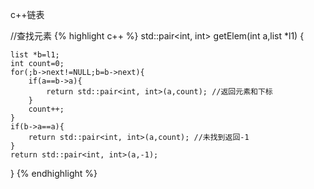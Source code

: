 c++链表

//查找元素
{% highlight c++ %}
std::pair<int, int> getElem(int a,list *l1)
{

    list *b=l1;
    int count=0;
    for(;b->next!=NULL;b=b->next){
        if(a==b->a){
            return std::pair<int, int>(a,count); //返回元素和下标
        }
        count++;
    }
    if(b->a==a){
        return std::pair<int, int>(a,count); //未找到返回-1
    }
    return std::pair<int, int>(a,-1);
    
}
{% endhighlight %}